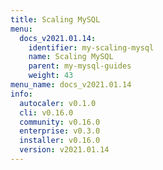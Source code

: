 ```yaml
---
title: Scaling MySQL
menu:
  docs_v2021.01.14:
    identifier: my-scaling-mysql
    name: Scaling MySQL
    parent: my-mysql-guides
    weight: 43
menu_name: docs_v2021.01.14
info:
  autocaler: v0.1.0
  cli: v0.16.0
  community: v0.16.0
  enterprise: v0.3.0
  installer: v0.16.0
  version: v2021.01.14
---
```


